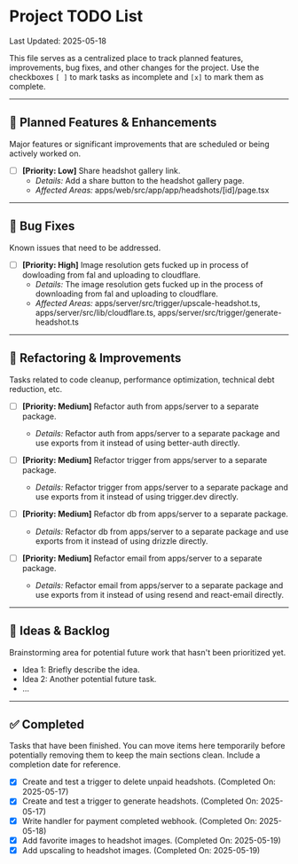 # Project TODO List

Last Updated: 2025-05-18

This file serves as a centralized place to track planned features, improvements, bug fixes, and other changes for the project. Use the checkboxes `[ ]` to mark tasks as incomplete and `[x]` to mark them as complete.

---

## 🚀 Planned Features & Enhancements

Major features or significant improvements that are scheduled or being actively worked on.

-   [ ] **[Priority: Low]** Share headshot gallery link.
    -   *Details:* Add a share button to the headshot gallery page.
    -   *Affected Areas:* apps/web/src/app/app/headshots/[id]/page.tsx

---

## 🐞 Bug Fixes

Known issues that need to be addressed.

-   [ ] **[Priority: High]** Image resolution gets fucked up in process of dowloading from fal and uploading to cloudflare.
    -   *Details:* The image resolution gets fucked up in the process of downloading from fal and uploading to cloudflare.
    -   *Affected Areas:* apps/server/src/trigger/upscale-headshot.ts, apps/server/src/lib/cloudflare.ts, apps/server/src/trigger/generate-headshot.ts

---

## 🔧 Refactoring & Improvements

Tasks related to code cleanup, performance optimization, technical debt reduction, etc.

-   [ ] **[Priority: Medium]** Refactor auth from apps/server to a separate package.
    -   *Details:* Refactor auth from apps/server to a separate package and use exports from it instead of using better-auth directly.

-   [ ] **[Priority: Medium]** Refactor trigger from apps/server to a separate package.
    -   *Details:* Refactor trigger from apps/server to a separate package and use exports from it instead of using trigger.dev directly.

-   [ ] **[Priority: Medium]** Refactor db from apps/server to a separate package.
    -   *Details:* Refactor db from apps/server to a separate package and use exports from it instead of using drizzle directly.

-   [ ] **[Priority: Medium]** Refactor email from apps/server to a separate package.
    -   *Details:* Refactor email from apps/server to a separate package and use exports from it instead of using resend and react-email directly.

---

## 🌱 Ideas & Backlog

Brainstorming area for potential future work that hasn't been prioritized yet.

-   Idea 1: Briefly describe the idea.
-   Idea 2: Another potential future task.
-   ...

---

## ✅ Completed

Tasks that have been finished. You can move items here temporarily before potentially removing them to keep the main sections clean. Include a completion date for reference.

-   [x] Create and test a trigger to delete unpaid headshots. (Completed On: 2025-05-17)
-   [x] Create and test a trigger to generate headshots. (Completed On: 2025-05-17)
-   [x] Write handler for payment completed webhook. (Completed On: 2025-05-18)
-   [x] Add favorite images to headshot images. (Completed On: 2025-05-19)
-   [x] Add upscaling to headshot images. (Completed On: 2025-05-19)